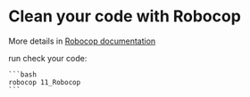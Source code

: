# Clean your code with Robocop

More details in [Robocop documentation](https://robocop.readthedocs.io/en/stable/)

run check your code:
    
    ```bash
    robocop 11_Robocop
    ```